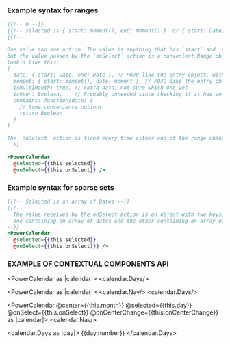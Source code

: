 ### Example syntax for ranges

```hbs
{{!-- O --}}
{{!-- selected is { start: moment(), end: moment() }  or { start: Date, end: Date } --}}
{{!--

One value and one action. The value is anything that has `start` and `end` keys,
but the value passed by the `onSelect` action is a convenient Range object, that
lookis like this:
{
  date: { start: Date, end: Date }, // POJO like the entry object, with dates
  moment: { start: moment(), date: moment }, // POJO like the entry object, with moments
  isMultiMonth: true, // extra data, not sure which one yet
  isOpen: Boolean,    // Probably unneeded since checking if it has an end is enough
  contains: function(date) {
    // Some convenience options
    return Boolean
  }
}

The `onSelect` action is fired every time either end of the range changes.
--}}

<PowerCalendar
  @selected={{this.selected}}
  @onSelect={{this.onSelect}} />

```

### Example syntax for sparse sets

```hbs
{{!-- Selected is an array of Dates --}}
{{!--
  The value received by the onSelect action is an object with two keys, `date` and `moment`,
  one containing an array of dates and the other containing an array of moments
--}}
<PowerCalendar
  @selected={{this.selected}}
  @onSelect={{this.onSelect)}} />
```


### EXAMPLE OF CONTEXTUAL COMPONENTS API

<!-- Just days -->
<PowerCalendar as |calendar|>
  <calendar.Days/>
</PowerCalendar>

<!-- Days and nav -->
<PowerCalendar as |calendar|>
  <calendar.Nav/>
  <calendar.Days/>
</PowerCalendar>


<!-- Days and nav -->
<PowerCalendar @center={{this.month}} @selected={{this.day}} @onSelect={{this.onSelect}} @onCenterChange={{this.onCenterChange}} as |calendar|>
  <calendar.Nav/>

  <calendar.Days as |day|>
    {{day.number}}
  </calendar.Days>
</PowerCalendar>

